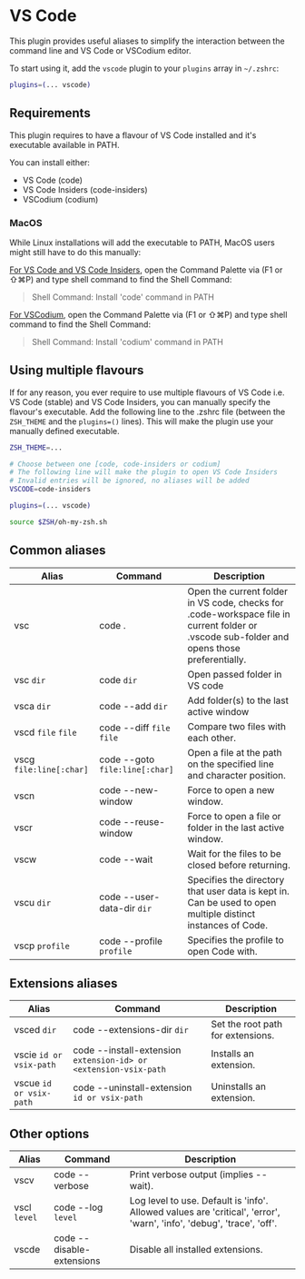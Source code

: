 # VS Code

This plugin provides useful aliases to simplify the interaction between the command line and VS Code or
VSCodium editor.

To start using it, add the `vscode` plugin to your `plugins` array in `~/.zshrc`:

```zsh
plugins=(... vscode)
```

## Requirements

This plugin requires to have a flavour of VS Code installed and it's executable available in PATH.

You can install either:

- VS Code (code)
- VS Code Insiders (code-insiders)
- VSCodium (codium)

### MacOS

While Linux installations will add the executable to PATH, MacOS users might still have to do this manually:

[For VS Code and VS Code Insiders](https://code.visualstudio.com/docs/setup/mac#_launching-from-the-command-line),
open the Command Palette via (F1 or ⇧⌘P) and type shell command to find the Shell Command:

> Shell Command: Install 'code' command in PATH

[For VSCodium](https://github.com/VSCodium/vscodium/blob/master/DOCS.md#how-do-i-open-vscodium-from-the-terminal),
open the Command Palette via (F1 or ⇧⌘P) and type shell command to find the Shell Command:

> Shell Command: Install 'codium' command in PATH

## Using multiple flavours

If for any reason, you ever require to use multiple flavours of VS Code i.e. VS Code (stable) and VS Code
Insiders, you can manually specify the flavour's executable. Add the following line to the .zshrc file
(between the `ZSH_THEME` and the `plugins=()` lines). This will make the plugin use your manually defined
executable.

```zsh
ZSH_THEME=...

# Choose between one [code, code-insiders or codium]
# The following line will make the plugin to open VS Code Insiders
# Invalid entries will be ignored, no aliases will be added
VSCODE=code-insiders

plugins=(... vscode)

source $ZSH/oh-my-zsh.sh
```

## Common aliases

| Alias                   | Command                        | Description                                                                                                                                 |
| ----------------------- | ------------------------------ | ------------------------------------------------------------------------------------------------------------------------------------------- |
| vsc                     | code .                         | Open the current folder in VS code, checks for .code-workspace file in current folder or .vscode sub-folder and opens those preferentially. |
| vsc `dir`               | code `dir`                     | Open passed folder in VS code                                                                                                               |
| vsca `dir`              | code --add `dir`               | Add folder(s) to the last active window                                                                                                     |
| vscd `file` `file`      | code --diff `file` `file`      | Compare two files with each other.                                                                                                          |
| vscg `file:line[:char]` | code --goto `file:line[:char]` | Open a file at the path on the specified line and character position.                                                                       |
| vscn                    | code --new-window              | Force to open a new window.                                                                                                                 |
| vscr                    | code --reuse-window            | Force to open a file or folder in the last active window.                                                                                   |
| vscw                    | code --wait                    | Wait for the files to be closed before returning.                                                                                           |
| vscu `dir`              | code --user-data-dir `dir`     | Specifies the directory that user data is kept in. Can be used to open multiple distinct instances of Code.                                 |
| vscp `profile`          | code --profile `profile`       | Specifies the profile to open Code with.                                                                                                    |

## Extensions aliases

| Alias                   | Command                                                          | Description                       |
| ----------------------- | ---------------------------------------------------------------- | --------------------------------- |
| vsced `dir`             | code --extensions-dir `dir`                                      | Set the root path for extensions. |
| vscie `id or vsix-path` | code --install-extension `extension-id> or <extension-vsix-path` | Installs an extension.            |
| vscue `id or vsix-path` | code --uninstall-extension `id or vsix-path`                     | Uninstalls an extension.          |

## Other options

| Alias        | Command                   | Description                                                                                                           |
| ------------ | ------------------------- | --------------------------------------------------------------------------------------------------------------------- |
| vscv         | code --verbose            | Print verbose output (implies --wait).                                                                                |
| vscl `level` | code --log `level`        | Log level to use. Default is 'info'. Allowed values are 'critical', 'error', 'warn', 'info', 'debug', 'trace', 'off'. |
| vscde        | code --disable-extensions | Disable all installed extensions.                                                                                     |
